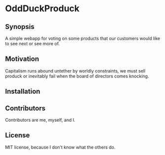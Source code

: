 # OddDuckProduck

## Synopsis

A simple webapp for voting on some products that our customers would like to see next or see more of.

## Motivation

Capitalism runs abound untether by worldly constraints, we must sell produck or inevitably fail when the board of directors comes knocking.

## Installation

<!-- Insert .pages link, ya maroon! -->

## Contributors

Contributors are me, myself, and I.

## License

MIT license, because I don't know what the others do.
